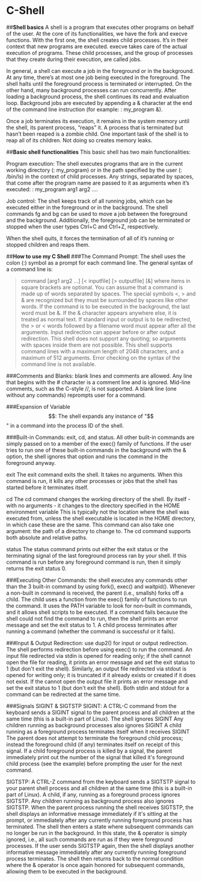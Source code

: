 # C-Shell
##**Shell basics**
A shell is a program that executes other programs on behalf of the user. At the core of its functionalities, we have the fork and execve functions. With the first one, the shell creates child processes. It’s in their context that new programs are executed. execve takes care of the actual execution of programs. These child processes, and the group of processes that they create during their execution, are called jobs.

In general, a shell can execute a job in the foreground or in the background. At any time, there’s at most one job being executed in the foreground. The shell halts until the foreground process is terminated or interrupted. On the other hand, many background processes can run concurrently. After loading a background process, the shell continues its read and evaluation loop. Background jobs are executed by appending a & character at the end of the command line instruction (for example: : my_program &).

Once a job terminates its execution, it remains in the system memory until the shell, its parent process, “reaps” it. A process that is terminated but hasn’t been reaped is a zombie child. One important task of the shell is to reap all of its children. Not doing so creates memory leaks.

##**Basic shell functionalities**
This basic shell has two main functionalities:

Program execution: The shell executes programs that are in the current working directory (: my_program) or in the path specified by the user (: /bin/ls) in the context of child processes. Any strings, separated by spaces, that come after the program name are passed to it as arguments when it’s executed: : my_program arg1 arg2 ....

Job control: The shell keeps track of all running jobs, which can be executed either in the foreground or in the background. The shell commands fg and bg can be used to move a job between the foreground and the background. Additionally, the foreground job can be terminated or stopped when the user types Ctrl+C and Ctrl+Z, respectively.

When the shell quits, it forces the termination of all of it’s running or stopped children and reaps them.

##**How to use my C Shell**
###The Command Prompt: The shell uses the colon (:) symbol as a prompt for each command line. The general syntax of a command line is: 
> command [arg1 arg2 ...] [< inputfile] [> outputfile] [&] where items in square brackets are optional. You can assume that a command is made up of words separated by spaces. 
The special symbols <, > and & are recognized but they must be surrounded by spaces like other words. 
If the command is to be executed in the background, the last word must be &. 
If the & character appears anywhere else, it is treated as normal text.
If standard input or output is to be redirected, the > or < words followed by a filename word must appear after all the arguments. Input redirection can appear before or after output redirection.
This shell does not support any quoting; so arguments with spaces inside them are not possible. 
This shell supports command lines with a maximum length of 2048 characters, and a maximum of 512 arguments.
Error checking on the syntax of the command line is not available. 

###Comments and Blanks: blank lines and comments are allowed. Any line that begins with the # character is a comment line and is ignored. Mid-line comments, such as the C-style //, is not supported. A blank line (one without any commands) reprompts user for a command.

###Expansion of Variable $$: The shell expands any instance of "$$" in a command into the process ID of the shell.

###Built-in Commands: exit, cd, and status. All other built-in commands are simply passed on to a member of the exec() family of functions. If the user tries to run one of these built-in commands in the background with the & option, the shell ignores that option and runs the command in the foreground anyway.

exit
The exit command exits the shell. It takes no arguments. When this command is run, it kills any other processes or jobs that the shell has started before it terminates itself.

cd
The cd command changes the working directory of the shell. By itself - with no arguments - it changes to the directory specified in the HOME environment variable This is typically not the location where the shell was executed from, unless the shell executable is located in the HOME directory, in which case these are the same. This command can also take one argument: the path of a directory to change to. The cd command supports both absolute and relative paths.

status
The status command prints out either the exit status or the terminating signal of the last foreground process ran by your shell. If this command is run before any foreground command is run, then it simply returns the exit status 0.

###Executing Other Commands: the shell executes any commands other than the 3 built-in command by using fork(), exec() and waitpid(). Whenever a non-built in command is received, the parent (i.e., smallsh) forks off a child. The child uses a function from the exec() family of functions to run the command. It uses the PATH variable to look for non-built in commands, and it allows shell scripts to be executed. If a command fails because the shell could not find the command to run, then the shell prints an error message and set the exit status to 1. A child process terminates after running a command (whether the command is successful or it fails).

###Input & Output Redirection: use dup2() for input or output redirection. The shell performs redirection before using exec() to run the command. An input file redirected via stdin is opened for reading only; if the shell cannot open the file for reading, it prints an error message and set the exit status to 1 (but don't exit the shell). Similarly, an output file redirected via stdout is opened for writing only; it is truncated if it already exists or created if it does not exist. If the cannot open the output file it prints an error message and set the exit status to 1 (but don't exit the shell). Both stdin and stdout for a command can be redirected at the same time.

###Signals SIGINT & SIGTSTP
SIGINT: A CTRL-C command from the keyboard sends a SIGINT signal to the parent process and all children at the same time (this is a built-in part of Linux).
The shell ignores SIGINT
Any children running as background processes also ignores SIGINT
A child running as a foreground process terminates itself when it receives SIGINT
The parent does not attempt to terminate the foreground child process; instead the foreground child (if any) terminates itself on receipt of this signal.
If a child foreground process is killed by a signal, the parent immediately print out the number of the signal that killed it's foreground child process (see the example) before prompting the user for the next command.

SIGTSTP: A CTRL-Z command from the keyboard sends a SIGTSTP signal to your parent shell process and all children at the same time (this is a built-in part of Linux).
A child, if any, running as a foreground process ignores SIGTSTP.
Any children running as background process also ignores SIGTSTP.
When the parent process running the shell receives SIGTSTP, the shell displays an informative message immediately if it's sitting at the prompt, or immediately after any currently running foreground process has terminated. The shell then enters a state where subsequent commands can no longer be run in the background. In this state, the & operator is simply ignored, i.e., all such commands are run as if they were foreground processes. If the user sends SIGTSTP again, then the shell displays another informative message immediately after any currently running foreground process terminates. The shell then returns back to the normal condition where the & operator is once again honored for subsequent commands, allowing them to be executed in the background.

